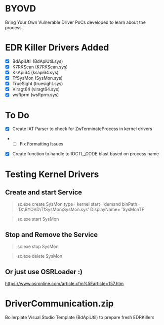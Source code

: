 # BYOVD
Bring Your Own Vulnerable Driver PoCs developed to learn about the process.

# EDR Killer Drivers Added
- [X] BdApiUtil (BdApiUtil.sys)
- [X] K7RKScan (K7RKScan.sys)
- [X] KsApi64 (ksapi64.sys)
- [X] TfSysMon (SysMon.sys)
- [X] TrueSight (truesight.sys)
- [X] Viragt64 (viragt64.sys)
- [X] wsftprm (wsftprm.sys)

# To Do
- [X] Create IAT Parser to check for ZwTerminateProcess in kernel drivers
- - [ ] Fix Formatting Issues
- [X] Create function to handle to IOCTL_CODE blast based on process name

# Testing Kernel Drivers
## Create and start Service
> sc.exe create SysMon type= kernel start= demand binPath= 'D:\BYOVD\TfSysMon\SysMon.sys' DisplayName= 'SysMonTF'

> sc.exe start SysMon

## Stop and Remove the Service
> sc.exe stop SysMon

> sc.exe delete SysMon

## Or just use OSRLoader :)
https://www.osronline.com/article.cfm%5Earticle=157.htm

# DriverCommunication.zip
Boilerplate Visual Studio Template (BdApiUtil) to prepare fresh EDRKillers